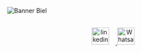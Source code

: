 ![Banner Biel](https://i.imgur.com/wtURRs7.png)
<p align="center">
<br style="margin-bottom: 25px;" align="center">
        <a href="https://www.linkedin.com/in/limmagabriel/" target="_blank">
          <img
            src="https://i.imgur.com/eeVNnMg.png"
            alt="linkedin logo"
            width="40px"
            style="margin-right: 15px;"
          />
        </a>
        <a
          href="https://api.whatsapp.com/send?phone=55119636492170"
          target="_blank"
        >
          <img
            src="https://i.imgur.com/Jydv5IN.png"
            alt="Whatsapp Logo"
            width="40px"
            style="margin-right: 15px;"
          />
        </a>
</p>
